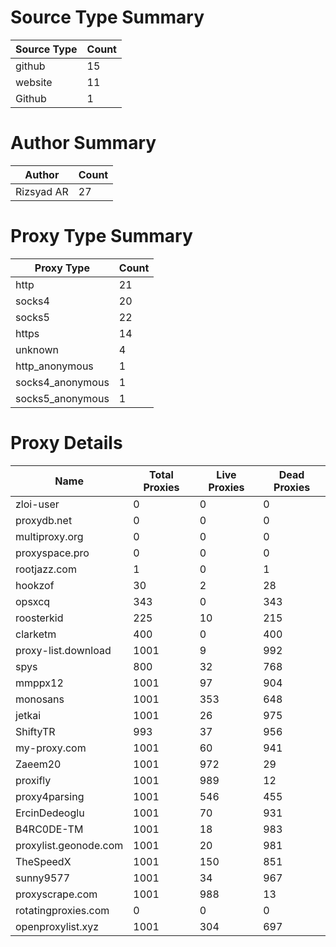 # Source Type Summary

| Source Type | Count |
|-------------|-------|
| github | 15 |
| website | 11 |
| Github | 1 |


# Author Summary

| Author | Count |
|--------|-------|
| Rizsyad AR | 27 |


# Proxy Type Summary

| Proxy Type | Count |
|------------|-------|
| http | 21 |
| socks4 | 20 |
| socks5 | 22 |
| https | 14 |
| unknown | 4 |
| http_anonymous | 1 |
| socks4_anonymous | 1 |
| socks5_anonymous | 1 |


# Proxy Details

| Name | Total Proxies | Live Proxies | Dead Proxies |
|------|---------------|--------------|---------------|
| zloi-user | 0 | 0 | 0 |
| proxydb.net | 0 | 0 | 0 |
| multiproxy.org | 0 | 0 | 0 |
| proxyspace.pro | 0 | 0 | 0 |
| rootjazz.com | 1 | 0 | 1 |
| hookzof | 30 | 2 | 28 |
| opsxcq | 343 | 0 | 343 |
| roosterkid | 225 | 10 | 215 |
| clarketm | 400 | 0 | 400 |
| proxy-list.download | 1001 | 9 | 992 |
| spys | 800 | 32 | 768 |
| mmppx12 | 1001 | 97 | 904 |
| monosans | 1001 | 353 | 648 |
| jetkai | 1001 | 26 | 975 |
| ShiftyTR | 993 | 37 | 956 |
| my-proxy.com | 1001 | 60 | 941 |
| Zaeem20 | 1001 | 972 | 29 |
| proxifly | 1001 | 989 | 12 |
| proxy4parsing | 1001 | 546 | 455 |
| ErcinDedeoglu | 1001 | 70 | 931 |
| B4RC0DE-TM | 1001 | 18 | 983 |
| proxylist.geonode.com | 1001 | 20 | 981 |
| TheSpeedX | 1001 | 150 | 851 |
| sunny9577 | 1001 | 34 | 967 |
| proxyscrape.com | 1001 | 988 | 13 |
| rotatingproxies.com | 0 | 0 | 0 |
| openproxylist.xyz | 1001 | 304 | 697 |
